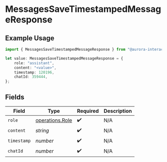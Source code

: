 # MessagesSaveTimestampedMessageResponse

## Example Usage

```typescript
import { MessagesSaveTimestampedMessageResponse } from "@aurora-interactive/chatbot-api-sdk/models/operations";

let value: MessagesSaveTimestampedMessageResponse = {
    role: "assistant",
    content: "<value>",
    timestamp: 120196,
    chatId: 359444,
};
```

## Fields

| Field                                              | Type                                               | Required                                           | Description                                        |
| -------------------------------------------------- | -------------------------------------------------- | -------------------------------------------------- | -------------------------------------------------- |
| `role`                                             | [operations.Role](../../models/operations/role.md) | :heavy_check_mark:                                 | N/A                                                |
| `content`                                          | *string*                                           | :heavy_check_mark:                                 | N/A                                                |
| `timestamp`                                        | *number*                                           | :heavy_check_mark:                                 | N/A                                                |
| `chatId`                                           | *number*                                           | :heavy_check_mark:                                 | N/A                                                |
